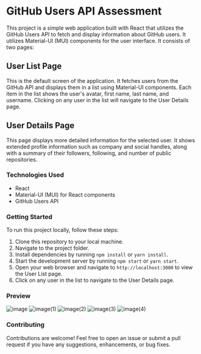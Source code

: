 
# GitHub Users API Assessment

This project is a simple web application built with React that utilizes the GitHub Users API to fetch and display information about GitHub users. It utilizes Material-UI (MUI) components for the user interface. It consists of two pages:

## User List Page
This is the default screen of the application. It fetches users from the GitHub API and displays them in a list using Material-UI components. Each item in the list shows the user's avatar, first name, last name, and username. Clicking on any user in the list will navigate to the User Details page.

## User Details Page
This page displays more detailed information for the selected user. It shows extended profile information such as company and social handles, along with a summary of their followers, following, and number of public repositories.

### Technologies Used
- React
- Material-UI (MUI) for React components
- GitHub Users API

### Getting Started
To run this project locally, follow these steps:

1. Clone this repository to your local machine.
2. Navigate to the project folder.
3. Install dependencies by running `npm install` or `yarn install`.
4. Start the development server by running `npm start` or `yarn start`.
5. Open your web browser and navigate to `http://localhost:3000` to view the User List page.
6. Click on any user in the list to navigate to the User Details page.

### Preview
![image](https://github.com/sobhanasusil/Cloudbees-Assesment/assets/134158124/da400330-85ab-4d1c-8a06-62786b7b1708)
![image(1)](https://github.com/sobhanasusil/Cloudbees-Assesment/assets/134158124/e5345f3c-9307-457a-afa4-9ee7d8081d3a)
![image(2)](https://github.com/sobhanasusil/Cloudbees-Assesment/assets/134158124/623bbb26-2a61-4dff-bda8-1f2cc10f521f)
![image(3)](https://github.com/sobhanasusil/Cloudbees-Assesment/assets/134158124/07938b68-e3bd-4e89-bc6a-c12796b83c58)
![image(4)](https://github.com/sobhanasusil/Cloudbees-Assesment/assets/134158124/1f7a7ab4-74d4-48e3-8b6e-b7676ce1e7c7)


### Contributing
Contributions are welcome! Feel free to open an issue or submit a pull request if you have any suggestions, enhancements, or bug fixes.
